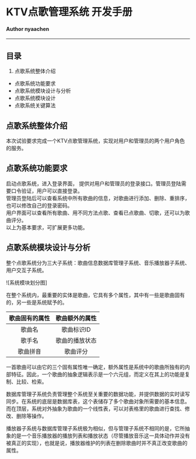 # KTV点歌管理系统 开发手册
#### Author nyaachen

---
目录
---
1. 点歌系统整体介绍
- 点歌系统功能要求
- 点歌系统模块设计与分析
- 点歌系统模块设计
- 点歌系统关键算法


## 点歌系统整体介绍

本次试验要求完成一个KTV点歌管理系统，实现对用户和管理员的两个用户角色的服务。

## 点歌系统功能要求
启动点歌系统，进入登录界面， 提供对用户和管理员的登录接口。管理员登陆需要口令验证，用户可以直接登录。  
管理员登陆后可以查看系统中所有歌曲的信息，对歌曲进行添加、删除、重排序，也可以修改自己的登录密码。  
用户界面可以查看所有歌曲、用不同方法点歌、查看已点歌曲、切歌，还可以为歌曲评分。  
以上为基本要求，可扩展更多功能。

## 点歌系统模块设计与分析

整个点歌系统分为三大子系统：歌曲信息数据库管理子系统、音乐播放器子系统、用户交互子系统。

![系统模块划分图]

在整个系统内，最重要的实体是歌曲，它具有多个属性，其中有一些是歌曲固有的，另一些是系统赋予的。

| 歌曲固有的属性 | 歌曲额外的属性 |
| :---: | :---: |
| 歌曲名 | 歌曲标识ID |
| 歌手名 | 歌曲的播放状态 |
| 歌曲拼音 | 歌曲评分 |

一首歌曲可以由它的三个固有属性唯一确定，额外属性是系统中的歌曲所独有的内部特征。因此，一个歌曲的抽象逻辑表示是一个六元组<!-- 这个定义可能会改 -->，而定义在其上的功能是复制、比较、检索。

数据库管理子系统负责管理整个系统至关重要的数据功能，并提供数据的实时读写同步。在系统的底层是数据库表，这个表储存了多个歌曲对象所需要的基本信息。而在顶层，系统对外抽象为歌曲的一个线性表，可以对表格里的歌曲进行查找、修改、删除等操作。

播放器子系统与数据库管理子系统极为相似，但与管理子系统不相同的是，它所抽象的是一个音乐播放器的播放列表和播放状态（尽管播放音乐这一具体动作并没有被真正的实现），也就是说，播放器维护的列表在删除歌曲时并不真正改变歌曲的属性。
